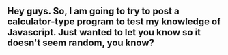 ## Hey guys. So, I am going to try to post a calculator-type program to test my knowledge of Javascript. Just wanted to let you know so it doesn't seem random, you know?
